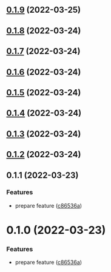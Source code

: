 ## [0.1.9](https://github.com/hrbrain/prettier-config/compare/v0.1.8...v0.1.9) (2022-03-25)



## [0.1.8](https://github.com/hrbrain/prettier-config/compare/v0.1.7...v0.1.8) (2022-03-24)



## [0.1.7](https://github.com/hrbrain/prettier-config/compare/v0.1.6...v0.1.7) (2022-03-24)



## [0.1.6](https://github.com/hrbrain/prettier-config/compare/v0.1.5...v0.1.6) (2022-03-24)



## [0.1.5](https://github.com/hrbrain/prettier-config/compare/v0.1.4...v0.1.5) (2022-03-24)



## [0.1.4](https://github.com/hrbrain/prettier-config/compare/v0.1.3...v0.1.4) (2022-03-24)



## [0.1.3](https://github.com/hrbrain/prettier-config/compare/v0.1.2...v0.1.3) (2022-03-24)



## [0.1.2](https://github.com/hrbrain/prettier-config/compare/v0.1.1...v0.1.2) (2022-03-24)



## 0.1.1 (2022-03-23)


### Features

* prepare feature ([c86536a](https://github.com/hrbrain/prettier-config/commit/c86536a6aa76c766d349383df74a104f9b51a022))



# 0.1.0 (2022-03-23)


### Features

* prepare feature ([c86536a](https://github.com/hrbrain/prettier-config/commit/c86536a6aa76c766d349383df74a104f9b51a022))



